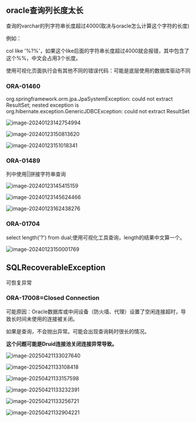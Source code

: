 ## oracle查询列长度太长

查询的varchar的列字符串长度超过4000(取决与oracle怎么计算这个字符的长度)

例如：

col like '%?%'，如果这个like后面的字符串长度超过4000就会报错，其中包含了这个%%，中文会占用3个长度。

使用可视化页面执行会有其他不同的错误代码：可能是底层使用的数据库驱动不同

### ORA-01460

org.springframework.orm.jpa.JpaSystemException: could not extract ResultSet; nested exception is org.hibernate.exception.GenericJDBCException: could not extract ResultSet

![image-20240123142754994](http://47.101.155.205/image-20240123142754994.png)



![image-20240123150813620](http://47.101.155.205/image-20240123150813620.png)

![image-20240123151018341](http://47.101.155.205/image-20240123151018341.png)

### ORA-01489

列中使用||拼接字符串查询

![image-20240123145415159](http://47.101.155.205/image-20240123145415159.png)

![image-20240123145624466](http://47.101.155.205/image-20240123145624466.png)

![image-20240123162438276](http://47.101.155.205/image-20240123162438276.png)

### ORA-01704

select length('?') from dual;使用可视化工具查询，length的结果中文算一个。

![image-20240123150001769](http://47.101.155.205/image-20240123150001769.png)



## SQLRecoverableException

可恢复异常

### ORA-17008=Closed Connection

可能原因：Oracle数据库或中间设备（防火墙、代理）设置了空闲连接超时，导致长时间未使用的连接被关闭。

如果是查询，不会抛出异常。可能会出现查询耗时很长的情况。

**这个问题可能是Druid连接池关闭连接异常导致。**

![image-20250421133027640](http://47.101.155.205/image-20250421133027640.png)

![image-20250421133108418](http://47.101.155.205/image-20250421133108418.png)

![image-20250421133157598](http://47.101.155.205/image-20250421133157598.png)

![image-20250421133232391](http://47.101.155.205/image-20250421133232391.png)

![image-20250421133256721](http://47.101.155.205/image-20250421133256721.png)

![image-20250421132904221](http://47.101.155.205/image-20250421132904221.png)

